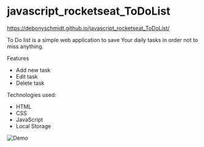 # javascript_rocketseat_ToDoList

https://debonyschmidt.github.io/javascript_rocketseat_ToDoList/

To Do list is a simple web application to save Your daily tasks in order not to miss anything.

Features
* Add new task
* Edit task
* Delete task

Technologies used:
* HTML
* CSS
* JavaScript
* Local Storage

![Demo](demo.gif)
